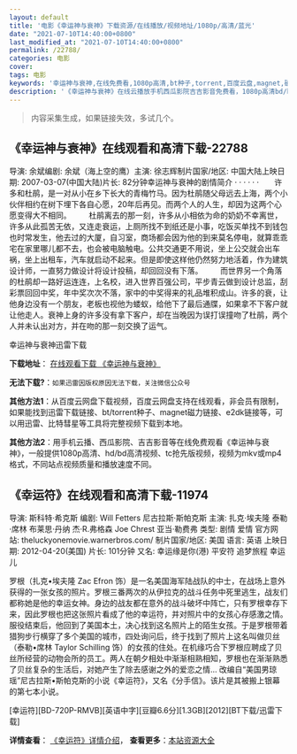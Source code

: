```yaml
---
layout: default
title: '电影《幸运神与衰神》下载资源/在线播放/视频地址/1080p/高清/蓝光'
date: "2021-07-10T14:40:00+0800"
last_modified_at: "2021-07-10T14:40:00+0800"
permalink: /22788/
categories: 电影
cover:
tags: 电影
keywords: '幸运神与衰神,在线免费看,1080p高清,bt种子,torrent,百度云盘,magnet,磁力链,迅雷下载资源'
description: '《幸运神与衰神》在线云播放手机西瓜影院吉吉影音免费看，1080p高清bd/hd未删减完整版和tc抢先枪版，mkv/mp4格式，附带bt/torrent种子、magnet/磁力链、百度云盘、网盘资源迅雷下载链接'
---
```


>内容采集生成，如果链接失效，多试几个。


## 《幸运神与衰神》在线观看和高清下载-22788

导演: 余斌编剧: 余斌（海上空的鹰）主演: 徐志辉制片国家/地区: 中国大陆上映日期: 2007-03-07(中国大陆)片长: 82分钟幸运神与衰神的剧情简介  ·  ·  ·  ·  ·  ·　　许多和杜鹃，是一对从小在乡下长大的青梅竹马。因为杜鹃随父母远去上海，两个小伙伴相约在树下埋下各自心愿，20年后再见。而两个人的人生，却因为这两个心愿变得大不相同。 　　杜鹃离去的那一刻，许多从小相依为命的奶奶不幸离世，许多从此孤苦无依，又连走衰运，上厕所找不到纸还是小事，吃饭买单找不到钱包也时常发生，他去过的大厦，自习室，商场都会因为他的到来莫名停电，就算乖乖宅在家里哪儿都不去，也会被电脑触电。公共交通更不用说，坐上公交就会出车祸，坐上出租车，汽车就启动不起来。但是即使这样他仍然努力地活着，作为建筑设计师，一直努力做设计将设计投稿，却回回没有下落。 　　而世界另一个角落的杜鹃却一路好运连连，上名校，进入世界百强公司，平步青云做到设计总监，刮彩票回回中奖，年中奖次次不落，家中的中奖得来的礼品堆积成山。许多的衰，让他身边没有一个朋友，老板也视他为蝼蚁，给他下了最后通牒，如果拿不下客户就让他走人。衰神上身的许多没有拿下客户，却在当晚因为误打误撞吻了杜鹃，两个人并未认出对方，并在吻的那一刻交换了运气。


幸运神与衰神迅雷下载

**下载地址**： [在线观看下载 《幸运神与衰神》](https://www.993dy.com//vod-detail-id-25605.html) 


**无法下载?**：`如果迅雷因版权原因无法下载，关注微信公众号 `

**其他方法1**：从百度云网盘下载视频，百度云网盘支持在线观看，非会员有限制，如果能找到迅雷下载链接、bt/torrent种子、magnet磁力链接、e2dk链接等，可以用迅雷、比特彗星等工具将完整视频下载到本地。

**其他方法2**：用手机云播、西瓜影院、吉吉影音等在线免费观看《幸运神与衰神》，一般提供1080p高清、hd/bd高清视频、tc抢先版视频，视频为mkv或mp4格式，不同站点视频质量和播放速度不同。


## 《幸运符》在线观看和高清下载-11974

导演: 斯科特·希克斯 编剧: Will Fetters 尼古拉斯·斯帕克斯 主演: 扎克·埃夫隆 泰勒·席林 布莱思·丹纳 杰·R.弗格森 Joe Chrest 亚当·勒费弗 类型: 剧情 爱情 官方网站: theluckyonemovie.warnerbros.com/ 制片国家/地区: 美国 语言: 英语 上映日期: 2012-04-20(美国) 片长: 101分钟 又名: 幸运缘是你(港) 平安符 追梦旅程 幸运儿

罗根（扎克•埃夫隆 Zac Efron 饰）是一名美国海军陆战队的中士，在战场上意外获得的一张女孩的照片。罗根三番两次的从伊拉克的战斗任务中死里逃生，战友们都称她是他的幸运女神。身边的战友都在意外的战斗破坏中阵亡，只有罗根幸存下来，因此罗根也把这张照片看成了他的幸运符，并对照片中的女孩心存感激之情。服役结束后，他回到了美国本土，决心找到这名照片上的陌生女孩。于是罗根带着猎狗步行横穿了多个美国的城市，四处询问后，终于找到了照片上这名叫做贝丝（泰勒•席林 Taylor Schilling 饰）的女孩的住处。在机缘巧合下罗根应聘成了贝丝所经营的动物会所的员工。两人在朝夕相处中渐渐相熟相知，罗根也在渐渐熟悉了贝丝复杂的生活后，对她产生了除去感谢之外的爱恋之情… 改编自“美国男琼瑶”尼古拉斯•斯帕克斯的小说《幸运符》，又名《分手信》。该片是其被搬上银幕的第七本小说。


[幸运符][BD-720P-RMVB][英语中字][豆瓣6.6分][1.3GB][2012][BT下载/迅雷下载]

**详情查看**： [《幸运符》详情介绍](/movie/11974/)， **查看更多**：[本站资源大全](/movie/t/all/)

